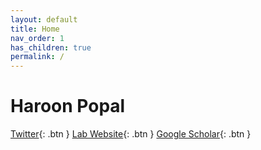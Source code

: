 ```yaml
---
layout: default
title: Home
nav_order: 1
has_children: true
permalink: /
---
```

# Haroon Popal
[Twitter](https://twitter.com/hpopal_brain){: .btn }
[Lab Website](https://sites.temple.edu/cnltu/){: .btn }
[Google 
Scholar](https://scholar.google.com/citations?user=eD8NDPAAAAAJ&hl=en&oi=ao){: 
.btn }

